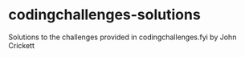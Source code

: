 # codingchallenges-solutions
Solutions to the challenges provided in codingchallenges.fyi by John Crickett
